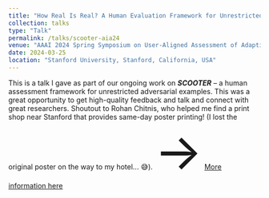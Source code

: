 ```yaml
---
title: "How Real Is Real? A Human Evaluation Framework for Unrestricted Adversarial Examples"
collection: talks
type: "Talk"
permalink: /talks/scooter-aia24
venue: "AAAI 2024 Spring Symposium on User-Aligned Assessment of Adaptive AI Systems"
date: 2024-03-25
location: "Stanford University, Stanford, California, USA"
---
```



This is a talk I gave as part of our ongoing work on ***SCOOTER*** – a human assessment framework for unrestricted adversarial examples. This was a great opportunity to get high-quality feedback and talk and connect with great researchers. Shoutout to Rohan Chitnis, who helped me find a print shop near Stanford that provides same-day poster printing! (I lost the original poster on the way to my hotel... 😅). <span style='font-size:100px;'>&#8594;</span> [More information here](https://aair-lab.github.io/aia2024/)